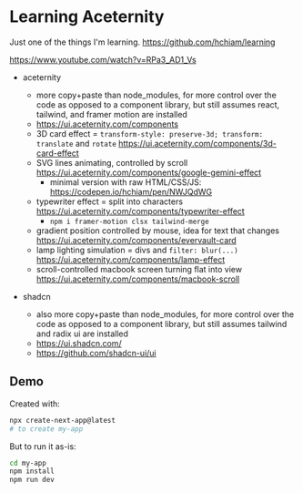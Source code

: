 # Learning Aceternity

Just one of the things I'm learning. https://github.com/hchiam/learning

https://www.youtube.com/watch?v=RPa3_AD1_Vs

- aceternity

  - more copy+paste than node_modules, for more control over the code as opposed to a component library, but still assumes react, tailwind, and framer motion are installed
  - https://ui.aceternity.com/components
  - 3D card effect = `transform-style: preserve-3d; transform:` `translate` and `rotate` https://ui.aceternity.com/components/3d-card-effect
  - SVG lines animating, controlled by scroll https://ui.aceternity.com/components/google-gemini-effect
    - minimal version with raw HTML/CSS/JS: https://codepen.io/hchiam/pen/NWJQdWG
  - typewriter effect = split into characters https://ui.aceternity.com/components/typewriter-effect
    - `npm i framer-motion clsx tailwind-merge`
  - gradient position controlled by mouse, idea for text that changes https://ui.aceternity.com/components/evervault-card
  - lamp lighting simulation = divs and `filter: blur(...)` https://ui.aceternity.com/components/lamp-effect
  - scroll-controlled macbook screen turning flat into view https://ui.aceternity.com/components/macbook-scroll

- shadcn
  - also more copy+paste than node_modules, for more control over the code as opposed to a component library, but still assumes tailwind and radix ui are installed
  - https://ui.shadcn.com/
  - https://github.com/shadcn-ui/ui

## Demo

Created with:

```sh
npx create-next-app@latest
# to create my-app
```

But to run it as-is:

```sh
cd my-app
npm install
npm run dev
```
